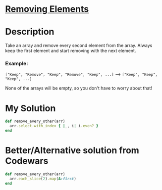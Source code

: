# [Removing Elements](https://www.codewars.com/kata/5769b3802ae6f8e4890009d2)

# Description
Take an array and remove every second element from the array. Always keep the first element and start removing with the 
next element.

### Example:
<code>["Keep", "Remove", "Keep", "Remove", "Keep", ...]</code> --> <code>["Keep", "Keep", "Keep", ...]</code>

None of the arrays will be empty, so you don't have to worry about that!

# My Solution
```ruby
def remove_every_other(arr)
  arr.select.with_index { |_, i| i.even? }
end
```
# Better/Alternative solution from Codewars
```ruby
def remove_every_other(arr)
  arr.each_slice(2).map(&:first)
end
```
